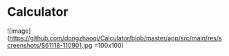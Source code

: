 # Calculator
![image](https://github.com/dongzhaoqi/Calculator/blob/master/app/src/main/res/screenshots/S61118-110901.jpg =100x100)

